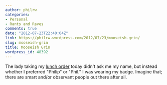 ```yaml
---
author: philrw
categories:
- Personal
- Rants and Raves
comments: true
date: "2012-07-23T22:40:04Z"
link: https://philrw.wordpress.com/2012/07/23/mooseish-grin/
slug: mooseish-grin
title: Mooseish Grin
wordpress_id: 48392
---
```


The lady taking my [lunch order](http://www.smilingmoosedeli.com/menu/right-menu/hot-sandwiches.html) today didn't ask me my name, but instead whether I preferred "Philip" or "Phil." I was wearing my badge. Imagine that; there are smart and/or observant people out there after all.

